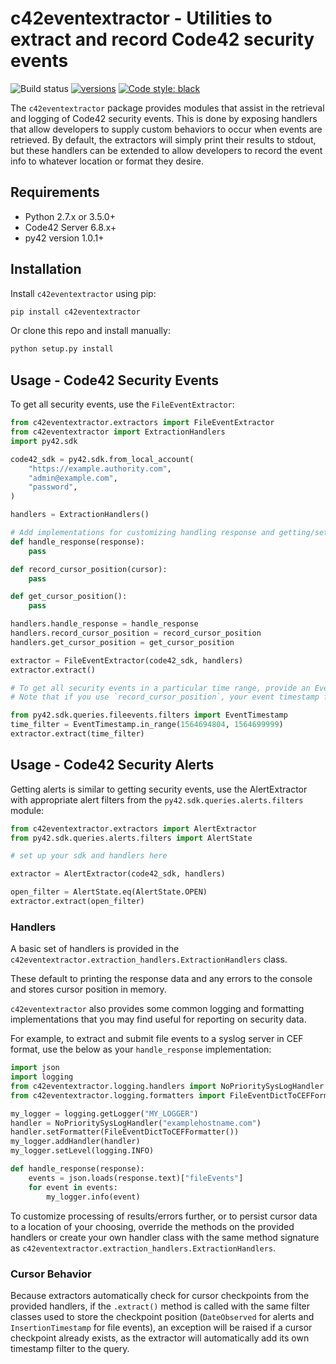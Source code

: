 # c42eventextractor - Utilities to extract and record Code42 security events

![Build status](https://github.com/code42/security-event-extractor/workflows/build/badge.svg)
[![versions](https://img.shields.io/pypi/pyversions/c42eventextractor.svg)](https://pypi.org/project/c42eventextractor/)
[![Code style: black](https://img.shields.io/badge/code%20style-black-000000.svg)](https://github.com/psf/black)

The `c42eventextractor` package provides modules that assist in the retrieval and logging of Code42 security events.
This is done by exposing handlers that allow developers to supply custom behaviors to occur when events are retrieved.
By default, the extractors will simply print their results to stdout, but these handlers can be extended to allow developers
to record the event info to whatever location or format they desire.

## Requirements

- Python 2.7.x or 3.5.0+
- Code42 Server 6.8.x+
- py42 version 1.0.1+

## Installation

Install `c42eventextractor` using pip:

```bash
pip install c42eventextractor
```

Or clone this repo and install manually:

```bash
python setup.py install
```


## Usage - Code42 Security Events

To get all security events, use the `FileEventExtractor`:

```python
from c42eventextractor.extractors import FileEventExtractor
from c42eventextractor import ExtractionHandlers
import py42.sdk

code42_sdk = py42.sdk.from_local_account(
    "https://example.authority.com",
    "admin@example.com",
    "password",
)

handlers = ExtractionHandlers()

# Add implementations for customizing handling response and getting/setting insertion timestamp cursors:
def handle_response(response):
    pass

def record_cursor_position(cursor):
    pass

def get_cursor_position():
    pass

handlers.handle_response = handle_response
handlers.record_cursor_position = record_cursor_position
handlers.get_cursor_position = get_cursor_position

extractor = FileEventExtractor(code42_sdk, handlers)
extractor.extract()

# To get all security events in a particular time range, provide an EventTimestamp filter.
# Note that if you use `record_cursor_position`, your event timestamp filter may not apply.

from py42.sdk.queries.fileevents.filters import EventTimestamp
time_filter = EventTimestamp.in_range(1564694804, 1564699999)
extractor.extract(time_filter)

```

## Usage - Code42 Security Alerts

Getting alerts is similar to getting security events, use the AlertExtractor with appropriate alert filters from the
`py42.sdk.queries.alerts.filters` module:

```python
from c42eventextractor.extractors import AlertExtractor
from py42.sdk.queries.alerts.filters import AlertState

# set up your sdk and handlers here

extractor = AlertExtractor(code42_sdk, handlers)

open_filter = AlertState.eq(AlertState.OPEN)
extractor.extract(open_filter)
```

### Handlers

A basic set of handlers is provided in the `c42eventextractor.extraction_handlers.ExtractionHandlers` class.

These default to printing the response data and any errors to the console and stores cursor position in memory.

`c42eventextractor` also provides some common logging and formatting implementations that you may find useful for
reporting on security data.

For example, to extract and submit file events to a syslog server in CEF format, use the below as your
`handle_response` implementation:

```python
import json
import logging
from c42eventextractor.logging.handlers import NoPrioritySysLogHandler
from c42eventextractor.logging.formatters import FileEventDictToCEFFormatter

my_logger = logging.getLogger("MY_LOGGER")
handler = NoPrioritySysLogHandler("examplehostname.com")
handler.setFormatter(FileEventDictToCEFFormatter())
my_logger.addHandler(handler)
my_logger.setLevel(logging.INFO)

def handle_response(response):
    events = json.loads(response.text)["fileEvents"]
    for event in events:
        my_logger.info(event)
```

To customize processing of results/errors further, or to persist cursor data to a location of your choosing, override
the methods on the provided handlers or create your own handler class with the same method signature as
`c42eventextractor.extraction_handlers.ExtractionHandlers`.

### Cursor Behavior

Because extractors automatically check for cursor checkpoints from the provided handlers, if the `.extract()` method
is called with the same filter classes used to store the checkpoint position (`DateObserved` for alerts and
`InsertionTimestamp` for file events), an exception will be raised if a cursor checkpoint already exists, as the
extractor will automatically add its own timestamp filter to the query.
